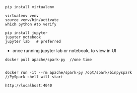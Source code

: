 
```
pip install virtualenv

virtualenv venv
source venv/bin/activate
which python #to verify 
```

```
pip install jupyter 
jupyter notebook
jupyter lab   # preferred
```

-  once running jupyter lab or notebook, to view in UI
```
docker pull apache/spark-py  //one time


docker run -it --rm apache/spark-py /opt/spark/binpyspark     //PySpark shell will start

http://localhost:4040
```